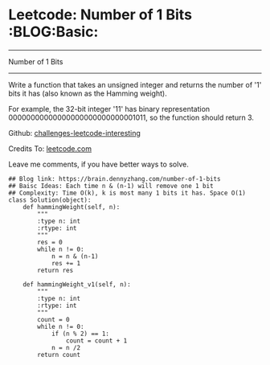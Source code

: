 # Leetcode: Number of 1 Bits     :BLOG:Basic:


---

Number of 1 Bits  

---

Write a function that takes an unsigned integer and returns the number of '1' bits it has (also known as the Hamming weight).  

For example, the 32-bit integer '11' has binary representation 00000000000000000000000000001011, so the function should return 3.  

Github: [challenges-leetcode-interesting](https://github.com/DennyZhang/challenges-leetcode-interesting/tree/master/number-of-1-bits)  

Credits To: [leetcode.com](https://leetcode.com/problems/number-of-1-bits/description/)  

Leave me comments, if you have better ways to solve.  

    ## Blog link: https://brain.dennyzhang.com/number-of-1-bits
    ## Baisc Ideas: Each time n & (n-1) will remove one 1 bit
    ## Complexity: Time O(k), k is most many 1 bits it has. Space O(1)
    class Solution(object):
        def hammingWeight(self, n):
            """
            :type n: int
            :rtype: int
            """
            res = 0
            while n != 0:
                n = n & (n-1)
                res += 1
            return res
    
        def hammingWeight_v1(self, n):
            """
            :type n: int
            :rtype: int
            """
            count = 0
            while n != 0:
                if (n % 2) == 1:
                    count = count + 1
                n = n /2
            return count